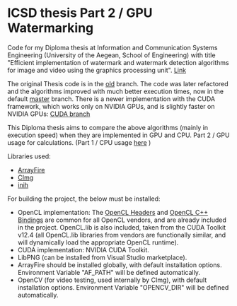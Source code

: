 # ICSD thesis Part 2 / GPU Watermarking

Code for my Diploma thesis at Information and Communication Systems Engineering (University of the Aegean, School of Engineering) with title "Efficient implementation of watermark and watermark detection algorithms for image and video using the graphics processing unit". [Link](https://hellanicus.lib.aegean.gr/handle/11610/19672)

The original Thesis code is in the <a href="https://github.com/kar-dim/diploma-thesis_GPU/tree/old">old</a> branch. The code was later refactored and the algorithms improved with much better execution times, now in the default <a href="https://github.com/kar-dim/diploma-thesis_GPU/tree/master">master</a> branch. There is a newer implementation with the CUDA framework, which works only on NVIDIA GPUs, and is slightly faster on NVIDIA GPUs: <a href="https://github.com/kar-dim/diploma-thesis_GPU/tree/cuda">CUDA branch</a>


This Diploma thesis aims to compare the above algorithms (mainly in execution speed) when they are implemented in GPU and CPU.
Part 2 / GPU usage for calculations. (Part 1 / CPU usage [here](https://github.com/kar-dim/diploma-thesis_CPU) )

Libraries used:
- [ArrayFire](https://arrayfire.org)
- [CImg](https://cimg.eu/)
- [inih](https://github.com/jtilly/inih)
    
For building the project, the below must be installed:
- OpenCL implementation: The [OpenCL Headers](https://github.com/KhronosGroup/OpenCL-Headers) and [OpenCL C++ Bindings](https://github.com/KhronosGroup/OpenCL-CLHPP) are common for all OpenCL vendors, and are already included in the project. OpenCL.lib is also included, taken from the CUDA Toolkit v12.4 (all OpenCL.lib libraries from vendors are functionally similar, and will dynamically load the appropriate OpenCL runtime).
- CUDA implementation: NVIDIA CUDA Toolkit.
- LibPNG (can be installed from Visual Studio marketplace).
- ArrayFire should be installed globally, with default installation options. Environment Variable "AF_PATH" will be defined automatically.
- OpenCV (for video testing, used internally by CImg), with default installation options. Environment Variable "OPENCV_DIR" will be defined automatically.
